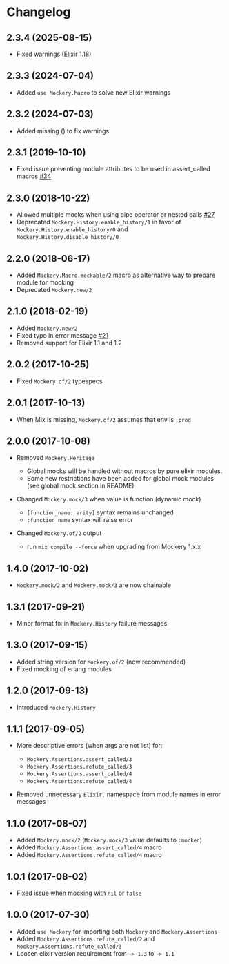 # Changelog

## 2.3.4 (2025-08-15)

- Fixed warnings (Elixir 1.18)

## 2.3.3 (2024-07-04)

- Added `use Mockery.Macro` to solve new Elixir warnings

## 2.3.2 (2024-07-03)

- Added missing () to fix warnings

## 2.3.1 (2019-10-10)

- Fixed issue preventing module attributes to be used in assert_called macros [#34](https://github.com/appunite/mockery/pull/34)

## 2.3.0 (2018-10-22)

- Allowed multiple mocks when using pipe operator or nested calls [#27](https://github.com/appunite/mockery/pull/27)
- Deprecated `Mockery.History.enable_history/1` in favor of `Mockery.History.enable_history/0` and `Mockery.History.disable_history/0`

## 2.2.0 (2018-06-17)

- Added `Mockery.Macro.mockable/2` macro as alternative way to prepare module for mocking
- Deprecated `Mockery.new/2`

## 2.1.0 (2018-02-19)

- Added `Mockery.new/2`
- Fixed typo in error message [#21](https://github.com/appunite/mockery/pull/21)
- Removed support for Elixir 1.1 and 1.2

## 2.0.2 (2017-10-25)

- Fixed `Mockery.of/2` typespecs

## 2.0.1 (2017-10-13)

- When Mix is missing, `Mockery.of/2` assumes that env is `:prod`

## 2.0.0 (2017-10-08)

- Removed `Mockery.Heritage`

  - Global mocks will be handled without macros by pure elixir modules.
  - Some new restrictions have been added for global mock modules (see global mock section in README)

- Changed `Mockery.mock/3` when value is function (dynamic mock)

  - `[function_name: arity]` syntax remains unchanged
  - `:function_name` syntax will raise error

- Changed `Mockery.of/2` output

  - run `mix compile --force` when upgrading from Mockery 1.x.x

## 1.4.0 (2017-10-02)

- `Mockery.mock/2` and `Mockery.mock/3` are now chainable

## 1.3.1 (2017-09-21)

- Minor format fix in `Mockery.History` failure messages

## 1.3.0 (2017-09-15)

- Added string version for `Mockery.of/2` (now recommended)
- Fixed mocking of erlang modules

## 1.2.0 (2017-09-13)

- Introduced `Mockery.History`

## 1.1.1 (2017-09-05)

- More descriptive errors (when args are not list) for:

  - `Mockery.Assertions.assert_called/3`
  - `Mockery.Assertions.refute_called/3`
  - `Mockery.Assertions.assert_called/4`
  - `Mockery.Assertions.refute_called/4`

- Removed unnecessary `Elixir.` namespace from module names in error messages

## 1.1.0 (2017-08-07)

- Added `Mockery.mock/2` (`Mockery.mock/3` value defaults to `:mocked`)
- Added `Mockery.Assertions.assert_called/4` macro
- Added `Mockery.Assertions.refute_called/4` macro

## 1.0.1 (2017-08-02)

- Fixed issue when mocking with `nil` or `false`

## 1.0.0 (2017-07-30)

- Added `use Mockery` for importing both `Mockery` and `Mockery.Assertions`
- Added `Mockery.Assertions.refute_called/2` and `Mockery.Assertions.refute_called/3`
- Loosen elixir version requirement from `~> 1.3` to `~> 1.1`
